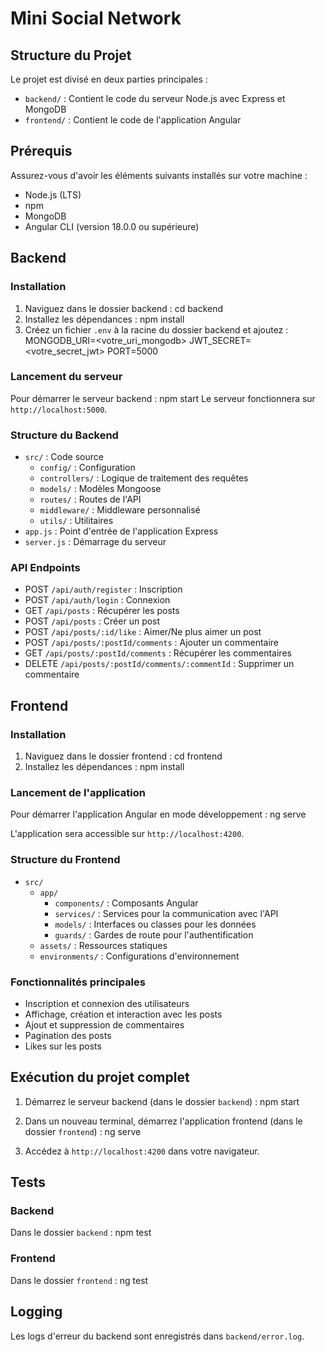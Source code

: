 # Mini Social Network


## Structure du Projet

Le projet est divisé en deux parties principales :

- `backend/` : Contient le code du serveur Node.js avec Express et MongoDB
- `frontend/` : Contient le code de l'application Angular

## Prérequis

Assurez-vous d'avoir les éléments suivants installés sur votre machine :

- Node.js (LTS)
- npm 
- MongoDB 
- Angular CLI (version 18.0.0 ou supérieure)

## Backend

### Installation

1. Naviguez dans le dossier backend :
cd backend
2. Installez les dépendances :
npm install
3. Créez un fichier `.env` à la racine du dossier backend et ajoutez :
MONGODB_URI=<votre_uri_mongodb>
JWT_SECRET=<votre_secret_jwt>
PORT=5000


### Lancement du serveur

Pour démarrer le serveur backend :
npm start
Le serveur fonctionnera sur `http://localhost:5000`.

### Structure du Backend

- `src/` : Code source
  - `config/` : Configuration 
  - `controllers/` : Logique de traitement des requêtes
  - `models/` : Modèles Mongoose
  - `routes/` : Routes de l'API
  - `middleware/` : Middleware personnalisé
  - `utils/` : Utilitaires
- `app.js` : Point d'entrée de l'application Express
- `server.js` : Démarrage du serveur

### API Endpoints

- POST `/api/auth/register` : Inscription
- POST `/api/auth/login` : Connexion
- GET `/api/posts` : Récupérer les posts
- POST `/api/posts` : Créer un post
- POST `/api/posts/:id/like` : Aimer/Ne plus aimer un post
- POST `/api/posts/:postId/comments` : Ajouter un commentaire
- GET `/api/posts/:postId/comments` : Récupérer les commentaires
- DELETE `/api/posts/:postId/comments/:commentId` : Supprimer un commentaire

## Frontend

### Installation

1. Naviguez dans le dossier frontend :
cd frontend
2. Installez les dépendances :
npm install

### Lancement de l'application

Pour démarrer l'application Angular en mode développement :
ng serve

L'application sera accessible sur `http://localhost:4200`.

### Structure du Frontend

- `src/`
  - `app/`
    - `components/` : Composants Angular
    - `services/` : Services pour la communication avec l'API
    - `models/` : Interfaces ou classes pour les données
    - `guards/` : Gardes de route pour l'authentification
  - `assets/` : Ressources statiques
  - `environments/` : Configurations d'environnement

### Fonctionnalités principales

- Inscription et connexion des utilisateurs
- Affichage, création et interaction avec les posts
- Ajout et suppression de commentaires
- Pagination des posts
- Likes sur les posts

## Exécution du projet complet

1. Démarrez le serveur backend (dans le dossier `backend`) :
npm start

2. Dans un nouveau terminal, démarrez l'application frontend (dans le dossier `frontend`) :
ng serve

3. Accédez à `http://localhost:4200` dans votre navigateur.

## Tests

### Backend
Dans le dossier `backend` :
npm test

### Frontend
Dans le dossier `frontend` :
ng test

## Logging

Les logs d'erreur du backend sont enregistrés dans `backend/error.log`.